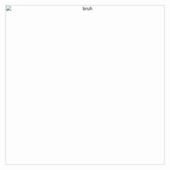 <p align="center">
  <img src="https://pbs.twimg.com/media/GqfSjgXacAAUgki?format=jpg&name=large" width = "500" alt="bruh"/>
</p>
